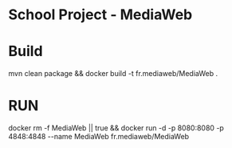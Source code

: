 # School Project - MediaWeb

# Build
mvn clean package && docker build -t fr.mediaweb/MediaWeb .

# RUN

docker rm -f MediaWeb || true && docker run -d -p 8080:8080 -p 4848:4848 --name MediaWeb fr.mediaweb/MediaWeb 
